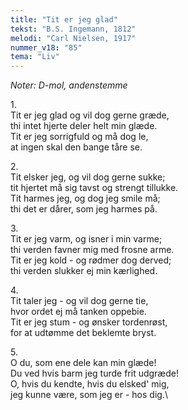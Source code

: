 ```yaml
---
title: "Tit er jeg glad"
tekst: "B.S. Ingemann, 1812"
melodi: "Carl Nielsen, 1917"
nummer_v18: "85"
tema: "Liv"
---
```

*Noter: D-mol, andenstemme*

1\.\
Tit er jeg glad og vil dog gerne græde,\
thi intet hjerte deler helt min glæde.\
Tit er jeg sorrigfuld og må dog le,\
at ingen skal den bange tåre se.

2\.\
Tit elsker jeg, og vil dog gerne sukke;\
tit hjertet må sig tavst og strengt tillukke.\
Tit harmes jeg, og dog jeg smile må;\
thi det er dårer, som jeg harmes på.

3\.\
Tit er jeg varm, og isner i min varme;\
thi verden favner mig med frosne arme.\
Tit er jeg kold - og rødmer dog derved;\
thi verden slukker ej min kærlighed.

4\.\
Tit taler jeg - og vil dog gerne tie,\
hvor ordet ej må tanken oppebie.\
Tit er jeg stum - og ønsker tordenrøst,\
for at udtømme det beklemte bryst.

5\.\
O du, som ene dele kan min glæde!\
Du ved hvis barm jeg turde frit udgræde!\
O, hvis du kendte, hvis du elsked' mig,\
jeg kunne være, som jeg er - hos dig.\
